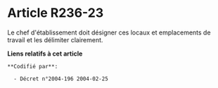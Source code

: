 # Article R236-23

Le chef d'établissement doit désigner ces locaux et emplacements de travail et les délimiter clairement.

**Liens relatifs à cet article**

	**Codifié par**:

	  - Décret n°2004-196 2004-02-25
